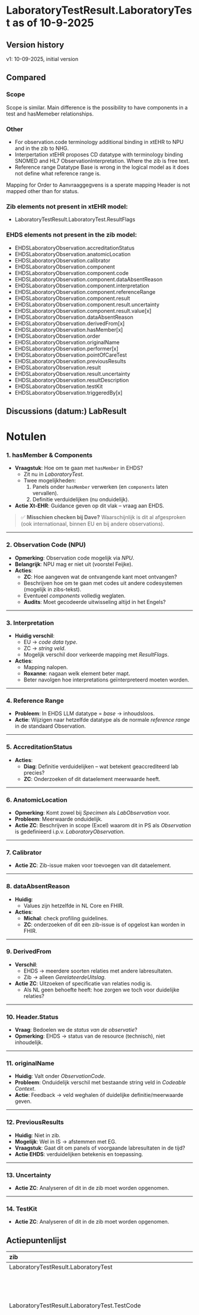 # LaboratoryTestResult.LaboratoryTest as of 10-9-2025

## Version history

v1: 10-09-2025, initial version

## Compared
### Scope
Scope is similar. Main difference is the possibility to have components in a test and hasMemeber relationships. 

### Other
- For observation.code terminology additional binding in xtEHR to NPU and in the zib to NHG.
- Interpertation  xtEHR proposes CD datatype with terminology binding SNOMED and  HL7 ObservationInterpretation. Where the zib is free text. 
- Reference range Datatype Base is wrong in the logical model as it does not define what reference range is.  
 
Mapping for Order to Aanvraaggegvens is a sperate mapping
Header is not mapped other than for status. 

### Zib elements not present in xtEHR model:
- LaboratoryTestResult.LaboratoryTest.ResultFlags

### EHDS elements not present in the zib model:

- EHDSLaboratoryObservation.accreditationStatus
- EHDSLaboratoryObservation.anatomicLocation  
- EHDSLaboratoryObservation.calibrator
- EHDSLaboratoryObservation.component
- EHDSLaboratoryObservation.component.code
- EHDSLaboratoryObservation.component.dataAbsentReason
- EHDSLaboratoryObservation.component.interpretation
- EHDSLaboratoryObservation.component.referenceRange
- EHDSLaboratoryObservation.component.result
- EHDSLaboratoryObservation.component.result.uncertainty
- EHDSLaboratoryObservation.component.result.value[x]
- EHDSLaboratoryObservation.dataAbsentReason
- EHDSLaboratoryObservation.derivedFrom[x]
- EHDSLaboratoryObservation.hasMember[x]
- EHDSLaboratoryObservation.order
- EHDSLaboratoryObservation.originalName
- EHDSLaboratoryObservation.performer[x]
- EHDSLaboratoryObservation.pointOfCareTest
- EHDSLaboratoryObservation.previousResults
- EHDSLaboratoryObservation.result
- EHDSLaboratoryObservation.result.uncertainty
- EHDSLaboratoryObservation.resultDescription
- EHDSLaboratoryObservation.testKit
- EHDSLaboratoryObservation.triggeredBy[x]

## Discussions (datum:) LabResult
# Notulen  

### 1. hasMember & Components
- **Vraagstuk**: Hoe om te gaan met `hasMember` in EHDS?  
  - Zit nu in *LaboratoryTest*.  
  - Twee mogelijkheden:
    1. Panels onder `hasMember` verwerken (en `components` laten vervallen).  
    2. Definitie verduidelijken (nu onduidelijk).  
- **Actie Xt-EHR**: Guidance geven op dit vlak – vraag aan EHDS.

> ✅ **Misschien checken bij Dave?** Waarschijnlijk is dit al afgesproken (ook internationaal, binnen EU en bij andere observations).

---

### 2. Observation Code (NPU)
- **Opmerking**: Observation code mogelijk via *NPU*.  
- **Belangrijk**: NPU mag er niet uit (voorstel Feijke).  
- **Acties**:
  - **ZC**: Hoe aangeven wat de ontvangende kant moet ontvangen?  
  - Beschrijven hoe om te gaan met codes uit andere codesystemen (mogelijk in zibs-tekst).  
  - Eventueel *components* volledig weglaten.  
  - **Audits**: Moet gecodeerde uitwisseling altijd in het Engels?

---

### 3. Interpretation
- **Huidig verschil**:  
  - EU → *code data type*.  
  - ZC → *string veld*.  
  - Mogelijk verschil door verkeerde mapping met *ResultFlags*.  
- **Acties**:  
  - Mapping nalopen.  
  - **Roxanne**: nagaan welk element beter mapt.  
  - Beter navolgen hoe interpretations geïnterpreteerd moeten worden.

---

### 4. Reference Range
- **Probleem**: In EHDS LLM datatype = *base* → inhoudsloos.  
- **Actie**: Wijzigen naar hetzelfde datatype als de normale *reference range* in de standaard Observation.

---

### 5. AccreditationStatus
- **Acties**:  
  - **Diag**: Definitie verduidelijken – wat betekent geaccrediteerd lab precies?  
  - **ZC**: Onderzoeken of dit dataelement meerwaarde heeft.

---

### 6. AnatomicLocation
- **Opmerking**: Komt zowel bij *Specimen* als *LabObservation* voor.  
- **Probleem**: Meerwaarde onduidelijk.  
- **Actie ZC**: Beschrijven in scope (Excel) waarom dit in PS als *Observation* is gedefinieerd i.p.v. *LaboratoryObservation*.

---

### 7. Calibrator
- **Actie ZC**: Zib-issue maken voor toevoegen van dit dataelement.

---

### 8. dataAbsentReason
- **Huidig**:  
  - Values zijn hetzelfde in NL Core en FHIR.  
- **Acties**:  
  - **Michal**: check profiling guidelines.  
  - **ZC**: onderzoeken of dit een zib-issue is of opgelost kan worden in FHIR.

---

### 9. DerivedFrom
- **Verschil**:  
  - EHDS → meerdere soorten relaties met andere labresultaten.  
  - Zib → alleen *GerelateerdeUitslag*.  
- **Actie ZC**: Uitzoeken of specificatie van relaties nodig is.  
  - Als NL geen behoefte heeft: hoe zorgen we toch voor duidelijke relaties?

---

### 10. Header.Status
- **Vraag**: Bedoelen we de *status van de observatie*?  
- **Opmerking**: EHDS → status van de resource (technisch), niet inhoudelijk.

---

### 11. originalName
- **Huidig**: Valt onder *ObservationCode*.  
- **Probleem**: Onduidelijk verschil met bestaande string veld in *Codeable Context*.  
- **Actie**: Feedback → veld weghalen óf duidelijke definitie/meerwaarde geven.

---

### 12. PreviousResults
- **Huidig**: Niet in zib.  
- **Mogelijk**: Wel in IS → afstemmen met EG.  
- **Vraagstuk**: Gaat dit om panels of voorgaande labresultaten in de tijd?  
- **Actie EHDS**: verduidelijken betekenis en toepassing.

---

### 13. Uncertainty
- **Actie ZC**: Analyseren of dit in de zib moet worden opgenomen.

---

### 14. TestKit
- **Actie ZC**: Analyseren of dit in de zib moet worden opgenomen.


## Actiepuntenlijst

| zib                                                               | xtehr                                                  | type_zib   | type_xtehr                | card._zib   | card._xtehr   |
|:------------------------------------------------------------------|:-------------------------------------------------------|:-----------|:--------------------------|:------------|:--------------|
| LaboratoryTestResult.LaboratoryTest                               | EHDSLaboratoryObservation                              |            |                           | 0..*        | 0..*          |
|                                                                   | EHDSLaboratoryObservation.accreditationStatus          |            | boolean                   |             | 0..1          |
|                                                                   | EHDSLaboratoryObservation.anatomicLocation             |            | EHDSBodyStructure         |             | 0..1          |
|                                                                   | EHDSLaboratoryObservation.calibrator                   |            | Identifier                |             | 0..1          |
| LaboratoryTestResult.LaboratoryTest.TestCode                      | EHDSLaboratoryObservation.code                         | CD         | CodeableConcept           | 1           | 1..1          |
|                                                                   | EHDSLaboratoryObservation.component                    |            | Base                      |             | 0..*          |
|                                                                   | EHDSLaboratoryObservation.component.code               |            | CodeableConcept           |             | 1..1          |
|                                                                   | EHDSLaboratoryObservation.component.dataAbsentReason   |            | CodeableConcept           |             | 0..1          |
|                                                                   | EHDSLaboratoryObservation.component.interpretation     |            | CodeableConcept           |             | 0..*          |
|                                                                   | EHDSLaboratoryObservation.component.referenceRange     |            | Base                      |             | 0..*          |
|                                                                   | EHDSLaboratoryObservation.component.result             |            | Base                      |             | 0..1          |
|                                                                   | EHDSLaboratoryObservation.component.result.uncertainty |            | Base                      |             | 0..1          |
|                                                                   | EHDSLaboratoryObservation.component.result.value[x]    |            | string                    |             | 1..1          |
|                                                                   | EHDSLaboratoryObservation.dataAbsentReason             |            | CodeableConcept           |             | 0..1          |
|                                                                   | EHDSLaboratoryObservation.derivedFrom[x]               |            | EHDSObservation           |             | 0..*          |
|                                                                   | EHDSLaboratoryObservation.hasMember[x]                 |            | EHDSLaboratoryObservation |             | 0..*          |
|                                                                   | EHDSLaboratoryObservation.header                       |            | Base                      |             | 1..1          |
|                                                                   | EHDSLaboratoryObservation.header.authorship            |            | Base                      |             | 1..*          |
|                                                                   | EHDSLaboratoryObservation.header.authorship.author[x]  |            | EHDSHealthProfessional    |             | 1..1          |
|                                                                   | EHDSLaboratoryObservation.header.authorship.datetime   |            | dateTime                  |             | 1..1          |
|                                                                   | EHDSLaboratoryObservation.header.directSubject[x]      |            | EHDSPatient               |             | 0..1          |
|                                                                   | EHDSLaboratoryObservation.header.identifier            |            | Identifier                |             | 0..*          |
|                                                                   | EHDSLaboratoryObservation.header.language              |            | CodeableConcept           |             | 0..1          |
|                                                                   | EHDSLaboratoryObservation.header.lastUpdate            |            | dateTime                  |             | 0..1          |
| LaboratoryTestResult.LaboratoryTest.TestResultStatus              | EHDSLaboratoryObservation.header.status                | CD         | CodeableConcept           | 0..1        | 1..1          |
|                                                                   | EHDSLaboratoryObservation.header.statusReason[x]       |            | CodeableConcept           |             | 0..1          |
|                                                                   | EHDSLaboratoryObservation.header.subject               |            | EHDSPatient               |             | 1..1          |
|                                                                   | EHDSLaboratoryObservation.header.version               |            | string                    |             | 0..1          |
| LaboratoryTestResult.LaboratoryTest.ResultInterpretation          | EHDSLaboratoryObservation.interpretation               | ST         | CodeableConcept           | 0..1        | 0..*          |
| LaboratoryTestResult.LaboratoryTest.TestMethod                    | EHDSLaboratoryObservation.method                       | CD         | CodeableConcept           | 0..1        | 0..1          |
| LaboratoryTestResult.LaboratoryTest.TestDateTime                  | EHDSLaboratoryObservation.observationDate[x]           | TS         | dateTime                  | 0..1        | 1..1          |
|                                                                   | EHDSLaboratoryObservation.order                        |            | EHDSServiceRequest        |             | 0..1          |
|                                                                   | EHDSLaboratoryObservation.originalName                 |            | string                    |             | 0..1          |
| LaboratoryTestResult.LaboratoryTest.Performer::HealthcareProvider | EHDSLaboratoryObservation.performer[x]                 |            | EHDSHealthProfessional    |             | 0..1          |
|                                                                   | EHDSLaboratoryObservation.pointOfCareTest              |            | boolean                   |             | 0..1          |
|                                                                   | EHDSLaboratoryObservation.presentedForm                |            | EHDSAttachment            |             | 0..*          |
|                                                                   | EHDSLaboratoryObservation.previousResults              |            | EHDSLaboratoryObservation |             | 0..*          |
| LaboratoryTestResult.LaboratoryTest.ReferenceRangeUpperLimit      | EHDSLaboratoryObservation.referenceRange               | ANY        | Base                      | 0..1        | 0..*          |
|                                                                   | EHDSLaboratoryObservation.result                       |            | Base                      |             | 0..1          |
|                                                                   | EHDSLaboratoryObservation.result.uncertainty           |            | Base                      |             | 0..1          |
| LaboratoryTestResult.LaboratoryTest.TestResult                    | EHDSLaboratoryObservation.result.value[x]              | ANY        | string                    | 0..1        | 1..1          |
|                                                                   | EHDSLaboratoryObservation.resultDescription            |            | string                    |             | 0..1          |
|                                                                   | EHDSLaboratoryObservation.testKit                      |            | EHDSDevice                |             | 0..1          |
|                                                                   | EHDSLaboratoryObservation.triggeredBy[x]               |            | EHDSLaboratoryObservation |             | 0..*          |
| LaboratoryTestResult.LaboratoryTest.ReferenceRangeLowerLimit      |                                                        | ANY        |                           | 0..1        |               |
| LaboratoryTestResult.LaboratoryTest.ResultFlags                   |                                                        | CD         |                           | 0..1        |               |



## EHDSLaboratoryObservation

### Table

| attribute | value |
|---|---|
| xtehr | EHDSLaboratoryObservation |
| zib | LaboratoryTestResult.LaboratoryTest |
| alias_zib | NL: LaboratoriumTest |
| card._xtehr | 0..* |
| card._zib | 0..* |
| definition_xtehr | EHDS refined base model for Observation performed by laboratory |
| definition_zib | Container of the LaboratoryTest concept. This container contains all data elements of the LaboratoryTest concept. |
| id_xtehr | EHDSLaboratoryObservation |
| id_zib | NL-CM:13.1.3 |
| name_zib | LaboratoryTest |
| path_xtehr | EHDSLaboratoryObservation |
| path_zib | LaboratoryTestResult.LaboratoryTest |
| short_xtehr | Laboratory observation model |
| stereotype_zib | container |

### Comments



## EHDSLaboratoryObservation.accreditationStatus

### Table

| attribute | value |
|---|---|
| xtehr | EHDSLaboratoryObservation.accreditationStatus |
| zib |  |
| card._xtehr | 0..1 |
| definition_xtehr | Accreditation status of the laboratory for the observation. |
| id_xtehr | EHDSLaboratoryObservation.accreditationStatus |
| path_xtehr | EHDSLaboratoryObservation.accreditationStatus |
| short_xtehr | Accreditation status of the laboratory for the observation. |
| type_xtehr | boolean |

### Comments



## EHDSLaboratoryObservation.anatomicLocation

### Table

| attribute | value |
|---|---|
| xtehr | EHDSLaboratoryObservation.anatomicLocation |
| zib |  |
| card._xtehr | 0..1 |
| definition_xtehr | Anatomic location and laterality where the observation was performed. |
| id_xtehr | EHDSLaboratoryObservation.anatomicLocation |
| path_xtehr | EHDSLaboratoryObservation.anatomicLocation |
| short_xtehr | Anatomic location and laterality where the observation was performed. |
| type_xtehr | EHDSBodyStructure |

### Comments



## EHDSLaboratoryObservation.calibrator

### Table

| attribute | value |
|---|---|
| xtehr | EHDSLaboratoryObservation.calibrator |
| zib |  |
| card._xtehr | 0..1 |
| definition_xtehr | Information about which end-user calibrator the laboratory used for the measurement to indicate the metrological traceability chain.� |
| id_xtehr | EHDSLaboratoryObservation.calibrator |
| path_xtehr | EHDSLaboratoryObservation.calibrator |
| short_xtehr | Information about which end-user calibrator the laboratory used for the measurement to indicate the metrological traceability chain.� |
| type_xtehr | Identifier |

### Comments



## EHDSLaboratoryObservation.code

### Table

| attribute | value |
|---|---|
| xtehr | EHDSLaboratoryObservation.code |
| zib | LaboratoryTestResult.LaboratoryTest.TestCode |
| alias_zib | NL: TestCode |
| binding_xtehr | {'strength': 'preferred', 'description': 'LOINC, NPU'} |
| card._xtehr | 1..1 |
| card._zib | 1 |
| definition_xtehr | Code representing the observation using the agreed code systems. |
| definition_zib | The name and code of the executed test. |
| id_xtehr | EHDSLaboratoryObservation.code |
| id_zib | NL-CM:13.1.8 |
| name_zib | TestCode |
| path_xtehr | EHDSLaboratoryObservation.code |
| path_zib | LaboratoryTestResult.LaboratoryTest.TestCode |
| short_xtehr | Observation code |
| stereotype_zib | data |
| type_xtehr | CodeableConcept |
| type_zib | CD |

### Comments
- Scope and cardinality match, terminology additional binding to NPU and in the zib to NHG.



## EHDSLaboratoryObservation.component

### Table

| attribute | value |
|---|---|
| xtehr | EHDSLaboratoryObservation.component |
| zib |  |
| card._xtehr | 0..* |
| definition_xtehr | Component in case the observation consists of multiple sub-observations (e.g. blood pressure). |
| id_xtehr | EHDSLaboratoryObservation.component |
| path_xtehr | EHDSLaboratoryObservation.component |
| short_xtehr | Component in case the observation consists of multiple sub-observations (e.g. blood pressure). |
| type_xtehr | Base |

### Comments



## EHDSLaboratoryObservation.component.code

### Table

| attribute | value |
|---|---|
| xtehr | EHDSLaboratoryObservation.component.code |
| zib |  |
| binding_xtehr | {'strength': 'preferred', 'description': 'LOINC, NPU, SNOMED CT'} |
| card._xtehr | 1..1 |
| definition_xtehr | Code representing the observation using the agreed code systems. |
| id_xtehr | EHDSLaboratoryObservation.component.code |
| path_xtehr | EHDSLaboratoryObservation.component.code |
| short_xtehr | Code representing the observation using the agreed code systems. |
| type_xtehr | CodeableConcept |

### Comments



## EHDSLaboratoryObservation.component.dataAbsentReason

### Table

| attribute | value |
|---|---|
| xtehr | EHDSLaboratoryObservation.component.dataAbsentReason |
| zib |  |
| binding_xtehr | {'strength': 'preferred', 'description': 'HL7 Data absent reason'} |
| card._xtehr | 0..1 |
| definition_xtehr | Provides a reason why the expected value in the element Observation.value[x] is missing. |
| id_xtehr | EHDSLaboratoryObservation.component.dataAbsentReason |
| path_xtehr | EHDSLaboratoryObservation.component.dataAbsentReason |
| short_xtehr | Provides a reason why the expected value in the element Observation.value[x] is missing. |
| type_xtehr | CodeableConcept |

### Comments



## EHDSLaboratoryObservation.component.interpretation

### Table

| attribute | value |
|---|---|
| xtehr | EHDSLaboratoryObservation.component.interpretation |
| zib |  |
| binding_xtehr | {'strength': 'preferred', 'description': 'SNOMED CT, HL7 ObservationInterpretation'} |
| card._xtehr | 0..* |
| definition_xtehr | Information about reference intervals and result interpretation. |
| id_xtehr | EHDSLaboratoryObservation.component.interpretation |
| path_xtehr | EHDSLaboratoryObservation.component.interpretation |
| short_xtehr | Information about reference intervals and result interpretation. |
| type_xtehr | CodeableConcept |

### Comments



## EHDSLaboratoryObservation.component.referenceRange

### Table

| attribute | value |
|---|---|
| xtehr | EHDSLaboratoryObservation.component.referenceRange |
| zib |  |
| card._xtehr | 0..* |
| definition_xtehr | Reference range, multiple reference ranges of different types culd by provided. Provides guide for interpretation of result. |
| id_xtehr | EHDSLaboratoryObservation.component.referenceRange |
| path_xtehr | EHDSLaboratoryObservation.component.referenceRange |
| short_xtehr | Reference range, multiple reference ranges of different types culd by provided. Provides guide for interpretation of result. |
| type_xtehr | Base |

### Comments



## EHDSLaboratoryObservation.component.result

### Table

| attribute | value |
|---|---|
| xtehr | EHDSLaboratoryObservation.component.result |
| zib |  |
| card._xtehr | 0..1 |
| definition_xtehr | Result of the observation including text, numeric and coded results of the measurement and measurement uncertainty. Content of the observation result will vary according to the type of the observation. |
| id_xtehr | EHDSLaboratoryObservation.component.result |
| path_xtehr | EHDSLaboratoryObservation.component.result |
| short_xtehr | Result of the observation including text, numeric and coded results of the measurement and measurement uncertainty. Content of the observation result will vary according to the type of the observation. |
| type_xtehr | Base |

### Comments



## EHDSLaboratoryObservation.component.result.uncertainty

### Table

| attribute | value |
|---|---|
| xtehr | EHDSLaboratoryObservation.component.result.uncertainty |
| zib |  |
| card._xtehr | 0..1 |
| definition_xtehr | Measurement uncertainty type and interval if needed. |
| id_xtehr | EHDSLaboratoryObservation.component.result.uncertainty |
| path_xtehr | EHDSLaboratoryObservation.component.result.uncertainty |
| short_xtehr | Measurement uncertainty type and interval if needed. |
| type_xtehr | Base |

### Comments



## EHDSLaboratoryObservation.component.result.value[x]

### Table

| attribute | value |
|---|---|
| xtehr | EHDSLaboratoryObservation.component.result.value[x] |
| zib |  |
| card._xtehr | 1..1 |
| definition_xtehr | Observation result value according to the type of observation |
| id_xtehr | EHDSLaboratoryObservation.component.result.value[x] |
| path_xtehr | EHDSLaboratoryObservation.component.result.value[x] |
| short_xtehr | Observation result value according to the type of observation |
| type_xtehr | string |

### Comments



## EHDSLaboratoryObservation.dataAbsentReason

### Table

| attribute | value |
|---|---|
| xtehr | EHDSLaboratoryObservation.dataAbsentReason |
| zib |  |
| binding_xtehr | {'strength': 'preferred', 'description': 'HL7 Data absent reason'} |
| card._xtehr | 0..1 |
| definition_xtehr | Provides a reason why the expected value in the element Observation.value[x] is missing. |
| id_xtehr | EHDSLaboratoryObservation.dataAbsentReason |
| path_xtehr | EHDSLaboratoryObservation.dataAbsentReason |
| short_xtehr | Provides a reason why the expected value in the element Observation.value[x] is missing. |
| type_xtehr | CodeableConcept |

### Comments



## EHDSLaboratoryObservation.derivedFrom[x]

### Table

| attribute | value |
|---|---|
| xtehr | EHDSLaboratoryObservation.derivedFrom[x] |
| zib |  |
| card._xtehr | 0..* |
| definition_xtehr | Reference to the related resource from which the observation has been made. For example, a calculated anion gap or a fetal measurement based on an ultrasound image. |
| id_xtehr | EHDSLaboratoryObservation.derivedFrom[x] |
| path_xtehr | EHDSLaboratoryObservation.derivedFrom[x] |
| short_xtehr | Reference to the related resource from which the observation has been made. For example, a calculated anion gap or a fetal measurement based on an ultrasound image. |
| type_xtehr | EHDSObservation |

### Comments



## EHDSLaboratoryObservation.hasMember[x]

### Table

| attribute | value |
|---|---|
| xtehr | EHDSLaboratoryObservation.hasMember[x] |
| zib |  |
| card._xtehr | 0..* |
| definition_xtehr | This observation is a group observation (e.g. a battery, a panel of tests, a set of vital sign measurements) that includes the target as a member of the group. |
| id_xtehr | EHDSLaboratoryObservation.hasMember[x] |
| path_xtehr | EHDSLaboratoryObservation.hasMember[x] |
| short_xtehr | This observation is a group observation (e.g. a battery, a panel of tests, a set of vital sign measurements) that includes the target as a member of the group. |
| type_xtehr | EHDSLaboratoryObservation |

### Comments



## EHDSLaboratoryObservation.header

### Table

| attribute | value |
|---|---|
| xtehr | EHDSLaboratoryObservation.header |
| zib |  |
| card._xtehr | 1..1 |
| definition_xtehr | Common header for all patient-related data |
| id_xtehr | EHDSLaboratoryObservation.header |
| path_xtehr | EHDSLaboratoryObservation.header |
| short_xtehr | Common header for all patient-related data |
| type_xtehr | Base |

### Comments



## EHDSLaboratoryObservation.header.authorship

### Table

| attribute | value |
|---|---|
| xtehr | EHDSLaboratoryObservation.header.authorship |
| zib |  |
| card._xtehr | 1..* |
| definition_xtehr | Resource authoring details |
| id_xtehr | EHDSLaboratoryObservation.header.authorship |
| path_xtehr | EHDSLaboratoryObservation.header.authorship |
| short_xtehr | Authorship |
| type_xtehr | Base |

### Comments



## EHDSLaboratoryObservation.header.authorship.author[x]

### Table

| attribute | value |
|---|---|
| xtehr | EHDSLaboratoryObservation.header.authorship.author[x] |
| zib |  |
| card._xtehr | 1..1 |
| definition_xtehr | Author(s) by whom the resource was/were authored. Multiple authors could be provided. |
| id_xtehr | EHDSLaboratoryObservation.header.authorship.author[x] |
| path_xtehr | EHDSLaboratoryObservation.header.authorship.author[x] |
| short_xtehr | Author |
| type_xtehr | EHDSHealthProfessional |

### Comments



## EHDSLaboratoryObservation.header.authorship.datetime

### Table

| attribute | value |
|---|---|
| xtehr | EHDSLaboratoryObservation.header.authorship.datetime |
| zib |  |
| card._xtehr | 1..1 |
| definition_xtehr | Date and time of the issuing the document/resource by its author. |
| id_xtehr | EHDSLaboratoryObservation.header.authorship.datetime |
| path_xtehr | EHDSLaboratoryObservation.header.authorship.datetime |
| short_xtehr | Date and time of authoring/issuing |
| type_xtehr | dateTime |

### Comments



## EHDSLaboratoryObservation.header.directSubject[x]

### Table

| attribute | value |
|---|---|
| xtehr | EHDSLaboratoryObservation.header.directSubject[x] |
| zib |  |
| card._xtehr | 0..1 |
| definition_xtehr | The direct subject of the observation if different from the patient (subject of care), e.g. an observation of an implanted device |
| id_xtehr | EHDSLaboratoryObservation.header.directSubject[x] |
| path_xtehr | EHDSLaboratoryObservation.header.directSubject[x] |
| short_xtehr | The direct subject of the observation if different from the patient (subject of care), e.g. an observation of an implanted device |
| type_xtehr | EHDSPatient |

### Comments



## EHDSLaboratoryObservation.header.identifier

### Table

| attribute | value |
|---|---|
| xtehr | EHDSLaboratoryObservation.header.identifier |
| zib |  |
| card._xtehr | 0..* |
| definition_xtehr | Business identifier for the object |
| id_xtehr | EHDSLaboratoryObservation.header.identifier |
| path_xtehr | EHDSLaboratoryObservation.header.identifier |
| short_xtehr | Business identifier for the object |
| type_xtehr | Identifier |

### Comments



## EHDSLaboratoryObservation.header.language

### Table

| attribute | value |
|---|---|
| xtehr | EHDSLaboratoryObservation.header.language |
| zib |  |
| binding_xtehr | {'strength': 'preferred', 'description': 'BCP 47'} |
| card._xtehr | 0..1 |
| definition_xtehr | Language in which the resource is written. Language is expressed by the IETF language tag. |
| id_xtehr | EHDSLaboratoryObservation.header.language |
| path_xtehr | EHDSLaboratoryObservation.header.language |
| short_xtehr | Language |
| type_xtehr | CodeableConcept |

### Comments



## EHDSLaboratoryObservation.header.lastUpdate

### Table

| attribute | value |
|---|---|
| xtehr | EHDSLaboratoryObservation.header.lastUpdate |
| zib |  |
| card._xtehr | 0..1 |
| definition_xtehr | Date and time of the last update to the document/information |
| id_xtehr | EHDSLaboratoryObservation.header.lastUpdate |
| path_xtehr | EHDSLaboratoryObservation.header.lastUpdate |
| short_xtehr | Date and time of the last update to the resource |
| type_xtehr | dateTime |

### Comments



## EHDSLaboratoryObservation.header.status

### Table

| attribute | value |
|---|---|
| xtehr | EHDSLaboratoryObservation.header.status |
| zib | LaboratoryTestResult.LaboratoryTest.TestResultStatus |
| alias_zib | NL: TestUitslagStatus |
| binding_xtehr | {'strength': 'preferred', 'description': 'HL7 Observation status'} |
| card._xtehr | 1..1 |
| card._zib | 0..1 |
| definition_xtehr | Status of the resource |
| definition_zib | The status of the test result of this test. If the laboratory test is a panel/cluster, the overall status is given in the status of the panel/cluster. |
| definitioncode_zib | LOINC: 92236-9 Lab observation result status |
| id_xtehr | EHDSLaboratoryObservation.header.status |
| id_zib | NL-CM:13.1.31 |
| name_zib | TestResultStatus |
| path_xtehr | EHDSLaboratoryObservation.header.status |
| path_zib | LaboratoryTestResult.LaboratoryTest.TestResultStatus |
| short_xtehr | Status of the resource |
| stereotype_zib | data |
| type_xtehr | CodeableConcept |
| type_zib | CD |

### Comments
This seems to match based on the terminology binding? 


## EHDSLaboratoryObservation.header.statusReason[x]

### Table

| attribute | value |
|---|---|
| xtehr | EHDSLaboratoryObservation.header.statusReason[x] |
| zib |  |
| card._xtehr | 0..1 |
| definition_xtehr | Reason for the current status of the resource. |
| id_xtehr | EHDSLaboratoryObservation.header.statusReason[x] |
| path_xtehr | EHDSLaboratoryObservation.header.statusReason[x] |
| short_xtehr | Reason for the current status of the resource. |
| type_xtehr | CodeableConcept |

### Comments



## EHDSLaboratoryObservation.header.subject

### Table

| attribute | value |
|---|---|
| xtehr | EHDSLaboratoryObservation.header.subject |
| zib |  |
| card._xtehr | 1..1 |
| definition_xtehr | Patient/subject information |
| id_xtehr | EHDSLaboratoryObservation.header.subject |
| path_xtehr | EHDSLaboratoryObservation.header.subject |
| short_xtehr | Patient who is receiving health care. This patient might be different from the direct subject of the observation. |
| type_xtehr | EHDSPatient |

### Comments



## EHDSLaboratoryObservation.header.version

### Table

| attribute | value |
|---|---|
| xtehr | EHDSLaboratoryObservation.header.version |
| zib |  |
| card._xtehr | 0..1 |
| definition_xtehr | Business version of the resource. |
| id_xtehr | EHDSLaboratoryObservation.header.version |
| path_xtehr | EHDSLaboratoryObservation.header.version |
| short_xtehr | Version |
| type_xtehr | string |

### Comments



## EHDSLaboratoryObservation.interpretation

### Table

| attribute | value |
|---|---|
| xtehr | EHDSLaboratoryObservation.interpretation |
| zib | LaboratoryTestResult.LaboratoryTest.ResultInterpretation |
| alias_zib | NL: UitslagInterpretatie |
| binding_xtehr | {'strength': 'preferred', 'description': 'SNOMED CT, HL7 ObservationInterpretation'} |
| card._xtehr | 0..* |
| card._zib | 0..1 |
| definition_xtehr | Information about reference intervals and result interpretation. |
| definition_zib | Comment of the laboratory specialist regarding the interpretation of the results |
| definitioncode_zib | SNOMED CT: 441742003 Evaluation finding |
| id_xtehr | EHDSLaboratoryObservation.interpretation |
| id_zib | NL-CM:13.1.32 |
| name_zib | ResultInterpretation |
| path_xtehr | EHDSLaboratoryObservation.interpretation |
| path_zib | LaboratoryTestResult.LaboratoryTest.ResultInterpretation |
| short_xtehr | Information about reference intervals and result interpretation. |
| stereotype_zib | data |
| type_xtehr | CodeableConcept |
| type_zib | ST |

### Comments
Scope match, Cardinality and datatype mismatch. xtEHR proposes CD with terminology binding SNOMED and  HL7 ObservationInterpretation. 


## EHDSLaboratoryObservation.method

### Table

| attribute | value |
|---|---|
| xtehr | EHDSLaboratoryObservation.method |
| zib | LaboratoryTestResult.LaboratoryTest.TestMethod |
| alias_zib | NL: Testmethode |
| binding_xtehr | {'strength': 'preferred', 'description': 'SNOMED CT'} |
| card._xtehr | 0..1 |
| card._zib | 0..1 |
| definition_xtehr | Observation method (measurement principle) to obtain the result. |
| definition_zib | The test method used to obtain the result. |
| definitioncode_zib | SNOMED CT: 246501002 Technique |
| id_xtehr | EHDSLaboratoryObservation.method |
| id_zib | NL-CM:13.1.9 |
| name_zib | TestMethod |
| path_xtehr | EHDSLaboratoryObservation.method |
| path_zib | LaboratoryTestResult.LaboratoryTest.TestMethod |
| short_xtehr | Observation method |
| stereotype_zib | data |
| type_xtehr | CodeableConcept |
| type_zib | CD |

### Comments
Match. 


## EHDSLaboratoryObservation.observationDate[x]

### Table

| attribute | value |
|---|---|
| xtehr | EHDSLaboratoryObservation.observationDate[x] |
| zib | LaboratoryTestResult.LaboratoryTest.TestDateTime |
| alias_zib | NL: TestDatumTijd |
| card._xtehr | 1..1 |
| card._zib | 0..1 |
| definition_xtehr | Clinically relevant time or time period for the observation |
| definition_zib | The date and if possible the time at which the test was carried out. |
| id_xtehr | EHDSLaboratoryObservation.observationDate[x] |
| id_zib | NL-CM:13.1.13 |
| name_zib | TestDateTime |
| path_xtehr | EHDSLaboratoryObservation.observationDate[x] |
| path_zib | LaboratoryTestResult.LaboratoryTest.TestDateTime |
| short_xtehr | Clinically relevant time or time period for the observation |
| stereotype_zib | data |
| type_xtehr | dateTime |
| type_zib | TS |

### Comments
Scope definition is not exactly the same but intend seems equal. Cardinality and datatype match. 


## EHDSLaboratoryObservation.order

### Table

| attribute | value |
|---|---|
| xtehr | EHDSLaboratoryObservation.order |
| zib |  |
| card._xtehr | 0..1 |
| definition_xtehr | Identifies order and order placer this observation belongs to |
| id_xtehr | EHDSLaboratoryObservation.order |
| path_xtehr | EHDSLaboratoryObservation.order |
| short_xtehr | Identifies order and order placer this observation belongs to |
| type_xtehr | EHDSServiceRequest |

### Comments
Could be matched to Zib Aanvraaggegevens. 


## EHDSLaboratoryObservation.originalName

### Table

| attribute | value |
|---|---|
| xtehr | EHDSLaboratoryObservation.originalName |
| zib |  |
| card._xtehr | 0..1 |
| definition_xtehr | Original (conventional) name of the observation |
| id_xtehr | EHDSLaboratoryObservation.originalName |
| path_xtehr | EHDSLaboratoryObservation.originalName |
| short_xtehr | Original (conventional) name of the observation |
| type_xtehr | string |

### Comments



## EHDSLaboratoryObservation.performer[x]

### Table

| attribute | value |
|---|---|
| xtehr | EHDSLaboratoryObservation.performer[x] |
| zib | LaboratoryTestResult.LaboratoryTest.Performer::HealthcareProvider |
| card._xtehr | 0..1 |
| definition_xtehr | Performer of the observation. Some test could be performed by the patient himself or by a care giver. Those are in the scope of this deliverable under specified conditions. |
| id_xtehr | EHDSLaboratoryObservation.performer[x] |
| path_xtehr | EHDSLaboratoryObservation.performer[x] |
| short_xtehr | Performer of the observation. Some test could be performed by the patient himself or by a care giver. Those are in the scope of this deliverable under specified conditions. |
| type_xtehr | EHDSHealthProfessional |

### Comments
Match.


## EHDSLaboratoryObservation.pointOfCareTest

### Table

| attribute | value |
|---|---|
| xtehr | EHDSLaboratoryObservation.pointOfCareTest |
| zib |  |
| card._xtehr | 0..1 |
| definition_xtehr | Indicates if the observation is a point-of-care test (POCT), i.e. an examination performed near or at the site of a patient. |
| id_xtehr | EHDSLaboratoryObservation.pointOfCareTest |
| path_xtehr | EHDSLaboratoryObservation.pointOfCareTest |
| short_xtehr | Examination performed near or at the site of a patient. |
| type_xtehr | boolean |

### Comments



## EHDSLaboratoryObservation.presentedForm

### Table

| attribute | value |
|---|---|
| xtehr | EHDSLaboratoryObservation.presentedForm |
| zib |  |
| card._xtehr | 0..* |
| definition_xtehr | A narrative easy-to-read representation of the full data set, e.g. PDF-version of a document |
| id_xtehr | EHDSLaboratoryObservation.presentedForm |
| path_xtehr | EHDSLaboratoryObservation.presentedForm |
| short_xtehr | A narrative easy-to-read representation of the full data set, e.g. PDF-version of a document |
| type_xtehr | EHDSAttachment |

### Comments



## EHDSLaboratoryObservation.previousResults

### Table

| attribute | value |
|---|---|
| xtehr | EHDSLaboratoryObservation.previousResults |
| zib |  |
| card._xtehr | 0..* |
| definition_xtehr | Previous results of the same observation |
| id_xtehr | EHDSLaboratoryObservation.previousResults |
| path_xtehr | EHDSLaboratoryObservation.previousResults |
| short_xtehr | Previous results of the same observation |
| type_xtehr | EHDSLaboratoryObservation |

### Comments



## EHDSLaboratoryObservation.referenceRange

### Table

| attribute | value |
|---|---|
| xtehr | EHDSLaboratoryObservation.referenceRange |
| zib | LaboratoryTestResult.LaboratoryTest.ReferenceRangeUpperLimit |
| alias_zib | NL: ReferentieBovengrens |
| card._xtehr | 0..* |
| card._zib | 0..1 |
| definition_xtehr | Reference range, multiple reference ranges of different types culd by provided. Provides guide for interpretation of result. |
| definition_zib | The upper reference limit for the patient of the value measured in the test. |
| id_xtehr | EHDSLaboratoryObservation.referenceRange |
| id_zib | NL-CM:13.1.11 |
| name_zib | ReferenceRangeUpperLimit |
| path_xtehr | EHDSLaboratoryObservation.referenceRange |
| path_zib | LaboratoryTestResult.LaboratoryTest.ReferenceRangeUpperLimit |
| short_xtehr | Reference range, multiple reference ranges of different types culd by provided. Provides guide for interpretation of result. |
| stereotype_zib | data |
| type_xtehr | Base |
| type_zib | ANY |

### Comments
Match, but zib has 2 seperate values for Upper and Lower limit. Datatype Base is wrong in the logical model as it does not define what referencerange is.  


## EHDSLaboratoryObservation.result

### Table

| attribute | value |
|---|---|
| xtehr | EHDSLaboratoryObservation.result |
| zib |  |
| card._xtehr | 0..1 |
| definition_xtehr | Result of the observation including text, numeric and coded results of the measurement and measurement uncertainty. Content of the observation result will vary according to the type of the observation. |
| id_xtehr | EHDSLaboratoryObservation.result |
| path_xtehr | EHDSLaboratoryObservation.result |
| short_xtehr | Result of the observation including text, numeric and coded results of the measurement and measurement uncertainty. Content of the observation result will vary according to the type of the observation. |
| type_xtehr | Base |

### Comments



## EHDSLaboratoryObservation.result.uncertainty

### Table

| attribute | value |
|---|---|
| xtehr | EHDSLaboratoryObservation.result.uncertainty |
| zib |  |
| card._xtehr | 0..1 |
| definition_xtehr | Measurement uncertainty type and interval if needed. |
| id_xtehr | EHDSLaboratoryObservation.result.uncertainty |
| path_xtehr | EHDSLaboratoryObservation.result.uncertainty |
| short_xtehr | Measurement uncertainty type and interval if needed. |
| type_xtehr | Base |

### Comments



## EHDSLaboratoryObservation.result.value[x]

### Table

| attribute | value |
|---|---|
| xtehr | EHDSLaboratoryObservation.result.value[x] |
| zib | LaboratoryTestResult.LaboratoryTest.TestResult |
| alias_zib | NL: TestUitslag |
| binding_xtehr | {'strength': 'preferred', 'description': 'UCUM for units, SNOMED CT for coded results'} |
| card._xtehr | 1..1 |
| card._zib | 0..1 |
| definition_xtehr | Observation result value according to the type of observation |
| definition_zib | The test result. Depending on the type of test, the result will consist of a value with a unit or a coded value (ordinal or nominal). |
| id_xtehr | EHDSLaboratoryObservation.result.value[x] |
| id_zib | NL-CM:13.1.10 |
| name_zib | TestResult |
| path_xtehr | EHDSLaboratoryObservation.result.value[x] |
| path_zib | LaboratoryTestResult.LaboratoryTest.TestResult |
| short_xtehr | Observation result value according to the type of observation |
| stereotype_zib | data |
| type_xtehr | string |
| type_zib | ANY |

### Comments
Cardinality mismatch but the result.value is in a result cluster and this is 0..1 so result.value can also be omitted. The zib only defines quantities and codeable concepts as possible datatypes, xtEHR adds Range and String (free text). 


## EHDSLaboratoryObservation.resultDescription

### Table

| attribute | value |
|---|---|
| xtehr | EHDSLaboratoryObservation.resultDescription |
| zib |  |
| card._xtehr | 0..1 |
| definition_xtehr | Comments and narrative representation of the observation result and findings. |
| id_xtehr | EHDSLaboratoryObservation.resultDescription |
| path_xtehr | EHDSLaboratoryObservation.resultDescription |
| short_xtehr | Comments and narrative representation of the observation result and findings. |
| type_xtehr | string |

### Comments



## EHDSLaboratoryObservation.testKit

### Table

| attribute | value |
|---|---|
| xtehr | EHDSLaboratoryObservation.testKit |
| zib |  |
| card._xtehr | 0..1 |
| definition_xtehr | Laboratory test kit used during measurement. |
| id_xtehr | EHDSLaboratoryObservation.testKit |
| path_xtehr | EHDSLaboratoryObservation.testKit |
| short_xtehr | Laboratory test kit used during measurement. |
| type_xtehr | EHDSDevice |

### Comments



## EHDSLaboratoryObservation.triggeredBy[x]

### Table

| attribute | value |
|---|---|
| xtehr | EHDSLaboratoryObservation.triggeredBy[x] |
| zib |  |
| card._xtehr | 0..* |
| definition_xtehr | References to the observation(s) that triggered the performance of this observation. |
| id_xtehr | EHDSLaboratoryObservation.triggeredBy[x] |
| path_xtehr | EHDSLaboratoryObservation.triggeredBy[x] |
| short_xtehr | References to the observation(s) that triggered the performance of this observation. |
| type_xtehr | EHDSLaboratoryObservation |

### Comments



## zib: LaboratoryTestResult.LaboratoryTest.ReferenceRangeLowerLimit

### Table

| attribute | value |
|---|---|
| xtehr |  |
| zib | LaboratoryTestResult.LaboratoryTest.ReferenceRangeLowerLimit |
| alias_zib | NL: ReferentieOndergrens |
| card._zib | 0..1 |
| definition_zib | The lower reference limit for the patient of the value measured with the test. |
| id_zib | NL-CM:13.1.12 |
| name_zib | ReferenceRangeLowerLimit |
| path_zib | LaboratoryTestResult.LaboratoryTest.ReferenceRangeLowerLimit |
| stereotype_zib | data |
| type_zib | ANY |

### Comments



## zib: LaboratoryTestResult.LaboratoryTest.ResultFlags

### Table

| attribute | value |
|---|---|
| xtehr |  |
| zib | LaboratoryTestResult.LaboratoryTest.ResultFlags |
| alias_zib | NL: InterpretatieVlaggen |
| card._zib | 0..1 |
| definition_zib | Attention codes indicating whether the result of a quantitative test is above or below certain reference values or interpreting the result otherwise.(Resistent). The values Resistant, Intermediate en Susceptible are used with microbiological test results. |
| definitioncode_zib | SNOMED CT: 363713009 Has interpretation |
| id_zib | NL-CM:13.1.14 |
| name_zib | ResultFlags |
| path_zib | LaboratoryTestResult.LaboratoryTest.ResultFlags |
| stereotype_zib | data |
| type_zib | CD |

### Comments

